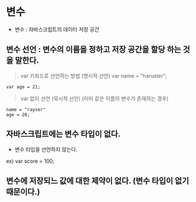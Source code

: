 # 변수

- 변수 : 자바스크립트의 데이터 저장 공간

    
## 변수 선언 : 변수의 이름을 정하고 저장 공간을 할당 하는 것을 말한다.

> var 키워드로 선언하는 방법 (명시적 선언)
    var name = "haruster";

    var age = 21;



> var 없이 선언 (묵시적 선언) (이미 같은 이름의 변수가 존재하는 경우)

    name = "rayser"
    age = 20;


## 자바스크립트에는 변수 타입이 없다.

- 변수 타입을 선언하지 않는다.

ex)   var score = 100; 

## 변수에 저장되느 값에 대한 제약이 없다. (변수 타입이 없기 때문이다.)